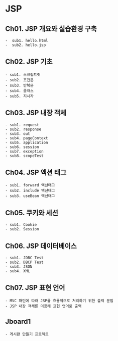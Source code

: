 # JSP

## Ch01. JSP 개요와 실습환경 구축
 	-  sub1. hello.html 
	-  sub2. hello.jsp 

## Ch02. JSP 기초
	- sub1. 스크립트릿 
	- sub2. 조건문 
	- sub3. 반복문 
	- sub4. 클래스 
	- sub5. 지시자 

## Ch03. JSP 내장 객체
	- sub1. request 
	- sub2. response 
	- sub3. out 
	- sub4. pageContext 
	- sub5. application 
	- sub6. session 
	- sub7. exception 
	- sub8. scopeTest 

## Ch04. JSP 액션 태그
	- sub1. forward 액션태그 
	- sub2. include 액션태그
	- sub3. useBean 액션태그

## Ch05. 쿠키와 세션
	- sub1. Cookie
	- sub2. Session

## Ch06. JSP 데이터베이스
	- sub1. JDBC Test
	- sub2. DBCP Test
	- sub3. JSON
	- sub4. XML
	
## Ch07. JSP 표현 언어
	- MVC 패턴에 따라 JSP를 효율적으로 처리하기 위한 출력 문법 
	- JSP 내장 객체를 이용해 표현 언어로 출력 

## Jboard1 
	- 게시판 만들기 프로젝트 
	
